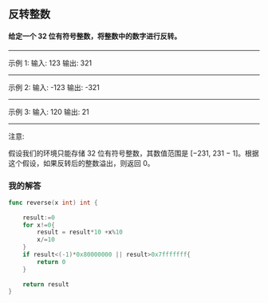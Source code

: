 ## 反转整数

#### 给定一个 32 位有符号整数，将整数中的数字进行反转。

---

示例 1:
输入: 123
输出: 321

---

 示例 2:
输入: -123
输出: -321

---

示例 3:
输入: 120
输出: 21

---

注意:

假设我们的环境只能存储 32 位有符号整数，其数值范围是 [−231,  231 − 1]。根据这个假设，如果反转后的整数溢出，则返回 0。

### 我的解答

```go
func reverse(x int) int {
    
    result:=0
    for x!=0{
        result = result*10 +x%10
        x/=10
    }
    if result<(-1)*0x80000000 || result>0x7fffffff{
        return 0
    }
    
    return result
}

```
